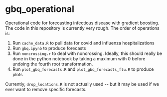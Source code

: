 # gbq_operational

Operational code for forecasting infectious disease with gradient boosting. The code in this repository is currently very rough. The order of operations is:

1. Run `cache_data.R` to pull data for covid and influenza hospitalizations
2. Run `gbq.ipynb` to produce forecasts
3. Run `noncrossing.r` to deal with noncrossing. Ideally, this should really be done in the python notebook by taking a maximum with 0 before undoing the fourth root transformation.
4. Run `plot_gbq_forecasts.R` and `plot_gbq_forecasts_flu.R` to produce plots

Currently, `drop_locations.R` is not actually used -- but it may be used if we ever want to remove specific forecasts.


